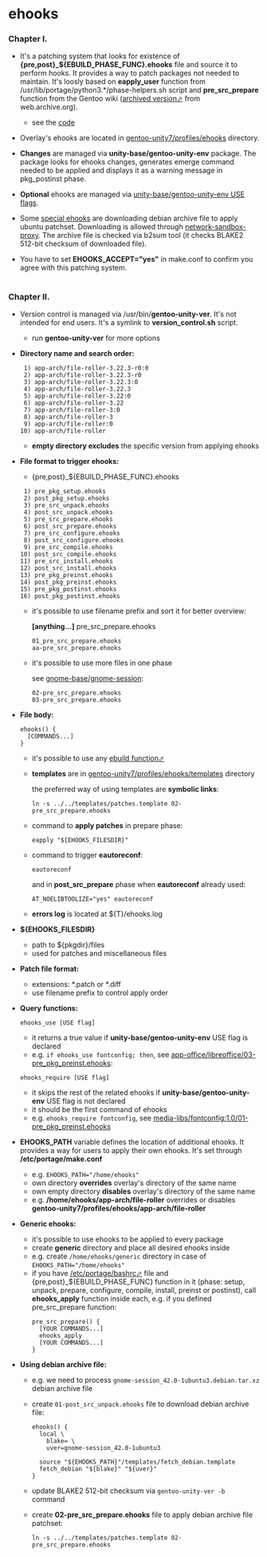 # ehooks

### Chapter I.

- It's a patching system that looks for existence of **{pre,post}\_${EBUILD_PHASE_FUNC}.ehooks** file and source it to perform hooks. It provides a way to patch packages not needed to maintain. It's loosly based on **eapply_user** function from /usr/lib/portage/python3.\*/phase-helpers.sh script and **pre_src_prepare** function from the Gentoo wiki ([archived version⬀][warch] from web.archive.org).

   - see the [code][code]

- Overlay's ehooks are located in [gentoo-unity7/profiles/ehooks][ehooks] directory.

- **Changes** are managed via **unity-base/gentoo-unity-env** package. The package looks for ehooks changes, generates emerge command needed to be applied and displays it as a warning message in pkg_postinst phase.

- **Optional** ehooks are managed via [unity-base/gentoo-unity-env USE flags][uflags].

- Some [special ehooks][env] are downloading debian archive file to apply ubuntu patchset. Downloading is allowed through [network-sandbox-proxy][cenv]. The archive file is checked via b2sum tool (it checks BLAKE2 512-bit checksum of downloaded file).

- You have to set **EHOOKS_ACCEPT="yes"** in make.conf to confirm you agree with this patching system.

#

### Chapter II.

- Version control is managed via /usr/bin/**gentoo-unity-ver**. It's not intended for end users. It's a symlink to **version_control.sh** script.

   - run **gentoo-unity-ver** for more options

- **Directory name and search order:**

   ```
    1) app-arch/file-roller-3.22.3-r0:0
    2) app-arch/file-roller-3.22.3-r0
    3) app-arch/file-roller-3.22.3:0
    4) app-arch/file-roller-3.22.3
    5) app-arch/file-roller-3.22:0
    6) app-arch/file-roller-3.22
    7) app-arch/file-roller-3:0
    8) app-arch/file-roller-3
    9) app-arch/file-roller:0
   10) app-arch/file-roller
   ```

   - **empty directory excludes** the specific version from applying ehooks

- **File format to trigger ehooks:**

   - {pre,post}_${EBUILD_PHASE_FUNC}.ehooks

   ```
    1) pre_pkg_setup.ehooks
    2) post_pkg_setup.ehooks
    3) pre_src_unpack.ehooks
    4) post_src_unpack.ehooks
    5) pre_src_prepare.ehooks
    6) post_src_prepare.ehooks
    7) pre_src_configure.ehooks
    8) post_src_configure.ehooks
    9) pre_src_compile.ehooks
   10) post_src_compile.ehooks
   11) pre_src_install.ehooks
   12) post_src_install.ehooks
   13) pre_pkg_preinst.ehooks
   14) post_pkg_preinst.ehooks
   15) pre_pkg_postinst.ehooks
   16) post_pkg_postinst.ehooks
   ```

   - it's possible to use filename prefix and sort it for better overview:

     **[anything...]** pre_src_prepare.ehooks

     ```
     01_pre_src_prepare.ehooks
     aa-pre_src_prepare.ehooks
     ```

   - it's possible to use more files in one phase

     see [gnome-base/gnome-session][gnome-session]:

     ```
     02-pre_src_prepare.ehooks
     03-pre_src_prepare.ehooks
     ```

- **File body:**
  ```
  ehooks() {
    [COMMANDS...]
  }
  ```

  - it's possible to use any [ebuild function⬀][efn]

  - **templates** are in [gentoo-unity7/profiles/ehooks/templates][templates] directory

	 the preferred way of using templates are **symbolic links**:

    `ln -s ../../templates/patches.template 02-pre_src_prepare.ehooks`

   - command to **apply patches** in prepare phase:

     `eapply "${EHOOKS_FILESDIR}"`

   - command to trigger **eautoreconf**:

     `eautoreconf`

     and in **post_src_prepare** phase when **eautoreconf** already used:

     `AT_NOELIBTOOLIZE="yes" eautoreconf`

   - **errors log** is located at ${T}/ehooks.log

- **${EHOOKS_FILESDIR}**
   - path to ${pkgdir}/files
   - used for patches and miscellaneous files

- **Patch file format:**
   - extensions: *.patch or *.diff
   - use filename prefix to control apply order

- **Query functions:**

  `ehooks_use [USE flag]`

  - it returns a true value if **unity-base/gentoo-unity-env** USE flag is declared
  - e.g. `if ehooks_use fontconfig; then`, see [app-office/libreoffice/03-pre_pkg_preinst.ehooks][libreoffice]:

  `ehooks_require [USE flag]`

  - it skips the rest of the related ehooks if **unity-base/gentoo-unity-env** USE flag is not declared
  - it should be the first command of ehooks
  - e.g. `ehooks_require fontconfig`, see [media-libs/fontconfig:1.0/01-pre_pkg_preinst.ehooks][fconf]

- **EHOOKS_PATH** variable defines the location of additional ehooks. It provides a way for users to apply their own ehooks. It's set through **/etc/portage/make.conf**
   - e.g. `EHOOKS_PATH="/home/ehooks"`
   - own directory **overrides** overlay's directory of the same name
   - own empty directory **disables** overlay's directory of the same name
   - e.g. **/home/ehooks/app-arch/file-roller** overrides or disables **gentoo-unity7/profiles/ehooks/app-arch/file-roller**

- **Generic ehooks:**
  - it's possible to use ehooks to be applied to every package
  - create **generic** directory and place all desired ehooks inside
  - e.g. create `/home/ehooks/generic` directory in case of `EHOOKS_PATH="/home/ehooks"`
  - if you have [/etc/portage/bashrc⬀][bashrc] file and {pre,post}_${EBUILD_PHASE_FUNC} function in it (phase: setup, unpack, prepare, configure, compile, install, preinst or postinst), call **ehooks_apply** function inside each, e.g. if you defined pre_src_prepare function:
     ```
     pre_src_prepare() {
       [YOUR COMMANDS...]
       ehooks_apply
       [YOUR COMMANDS...]
     }
     ```

- **Using debian archive file:**
   - e.g. we need to process `gnome-session_42.0-1ubuntu3.debian.tar.xz` debian archive file
   - create `01-post_src_unpack.ehooks` file to download debian archive file:

     ```
     ehooks() {
       local \
         blake= \
         uver=gnome-session_42.0-1ubuntu3

       source "${EHOOKS_PATH}"/templates/fetch_debian.template
       fetch_debian "${blake}" "${uver}"
     }
     ```

   - update BLAKE2 512-bit checksum via `gentoo-unity-ver -b` command
   - create **02-pre_src_prepare.ehooks** file to apply debian archive file patchset:

     `ln -s ../../templates/patches.template 02-pre_src_prepare.ehooks`

[//]: # (LINKS)
[bashrc]: https://wiki.gentoo.org/wiki//etc/portage/bashrc
[cenv]: ../profiles/gentoo-unity7.conf.env
[code]: ../profiles/amd64/23.0/desktop/unity/profile.bashrc
[efn]: https://devmanual.gentoo.org/function-reference/index.html
[ehooks]: ../profiles/ehooks
[env]: ../profiles/gentoo-unity7.env
[fconf]: ../profiles/ehooks/media-libs/fontconfig:1.0/01-pre_pkg_preinst.ehooks
[gnome-session]: ../profiles/ehooks/gnome-base/gnome-session
[libreoffice]: ../profiles/ehooks/app-office/libreoffice/03-pre_pkg_preinst.ehooks
[templates]: ../profiles/ehooks/templates
[uflags]: ../unity-base/gentoo-unity-env/metadata.xml
[warch]: https://web.archive.org/web/20191226202345/https://wiki.gentoo.org/wiki//etc/portage/patches#Enabling_.2Fetc.2Fportage.2Fpatches_for_all_ebuilds
